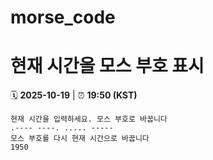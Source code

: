 # morse_code
# 현재 시간을 모스 부호 표시
<!-- MORSE_TIME_START -->
🗓️ **2025-10-19** | ⏰ **19:50 (KST)**

```
현재 시간을 입력하세요. 모스 부호로 바꿉니다
.---- ----. ..... -----
모스 부호를 다시 현재 시간으로 바꿉니다
1950
```
<!-- MORSE_TIME_END -->
